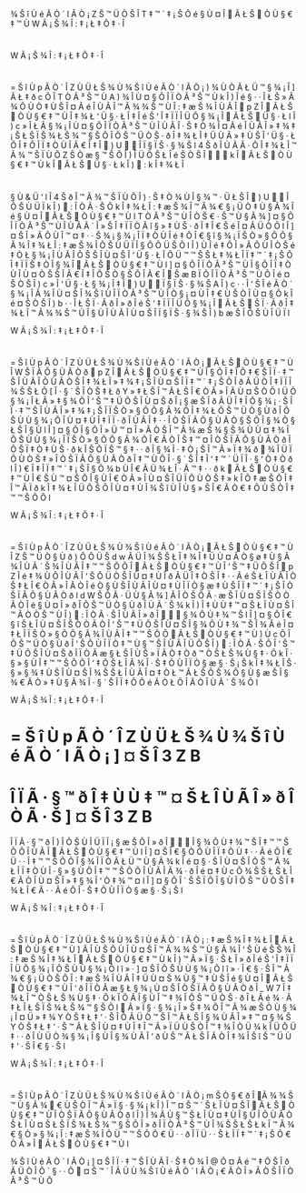 ¾
Š
î
Ù
é
Ã
Ò
´
l
Ã
Ò
¡
Z
Š
™
Ü
Ò
Š
Î
T
‡
™
´
‡
¡
Š
Õ
é
§
Ù
¤
Î

Ã
Ł
Š

Ò
Ù
§
€
‡
™
Ù
W
Ã
¡
Š
¾
Î
:
‡
¡
Ł
‡
Õ
‡
·
Î
#

W
Ã
¡
Š
¾
Î
:
‡
¡
Ł
‡
Õ
‡
·
Î
#
=
Š
î
Ù
p
Ã
Ò
´
Î
Z
Ù
Ü
Ł
Š
¾
Ù
¾
Š
î
Ù
é
Ã
Ò
´
l
Ã
Ò
¡
)
¾
Ù
Ò
Ã
Ł
Ü
™
§
¾
¡
Î
]
Ã
Ł
‡
ð
c
Õ
Î
T
Ò
Ã
³
Š
™
Ù
A
)
¾
Î
Ù
¤
§
Õ
Î
Ï
Ò
Ã
³
Š
™
Ù
k
Î
)
Î
é
§
·
·
Î
Ł
Š
»
Ã
¾
Õ
Ù
Ò
‡
Ù
Š
Î
¤
Ã
é
Î
Ù
Ã
Î
™
Ã
¾
¾
Š
™
Ù
Î
:
‡
æ
Š
¾
Î
Ù
Ã
Î

p
Z
Î

Ã
Ł
Š

Ò
Ù
§
€
‡
™
Ù
Î
‡
¾
Ł
‘
Ü
§
·
Ł
Î
‡
Î
é
Š
‘
Î
‡
Ï
Ï
Î
Ü
Õ
§
¾
¡
Î

Ã
Ł
Š

Ü
§
·
Ł
l
Î
)
c
»
Î
Ł
Ã
§
¾
¡
Î
Ù
¤
§
Õ
Î
Ï
Ò
Ã
³
Š
™
Ù
Î
Ù
Ã
Î
·
Š
‡
Ò
¾
Î
¤
Ã
é
Î
Ù
Ã
Î
»
‡
¾
‡
¡
Š
Ł
Š
Ï
Š
¾
Ł
Š
¾
™
§
Š
Õ
Î
Õ
Š
™
Ü
Ò
Š
·
ð
Î
‡
¾
Ł
Î
‡
Ü
Ù
Ã
»
‡
Ù
Š
Î
‘
Ü
§
·
Ł
Õ
Î
‡
Õ
Î
Ï
‡
Ò
Ù
Î
Ã
€
Î
‡
Î

)
U


Î
Ï
§
Ï
Š
·
§
¾
Š
l
4
Š
ð
Î
Ù
Ã
Ã
·
Õ
Î
‡
¾
Ł
Î
™
Ã
¾
™
Š
Ï
Ù
Õ
Z
Š
Ò
æ
§
™
Š
Õ
Î
)
Î
Ü
Õ
Š
Ł
Î
é
Š
Ò
Š
Î



k
Î

Ã
Ł
Š

Ò
Ù
§
€
‡
™
Ù
k
Î

Ã
Ł
Š

Ü
§
·
Ł
k
Î
)

:
k
Î
‡
¾
Ł
Î
#
§
Ù
&
Ü
‘
l
Î
4
Š
ð
Î
™
Ã
¾
™
Š
Ï
Ù
Õ
Î
)
·
Š
‡
Ò
¾
Ù
Î
§
¾
™
·
Ü
Ł
Š
Î

)
U


Î
Õ
Š
Ù
Ü
Ï
k
Î
)

:
Î
Ò
Ã
·
Š
Õ
k
Î
‡
¾
Ł
Î
:
‡
æ
Š
¾
Î
™
Ã
¾
€
§
¡
Ü
Ò
‡
Ù
§
Ã
¾
Î
é
§
Ù
¤
Î

Ã
Ł
Š

Ò
Ù
§
€
‡
™
Ù
l
T
Ò
Ã
³
Š
™
Ù
Î
Ò
Š
€
·
Š
™
Ù
§
Ã
¾
]
¤
§
Õ
Î
Ï
Ò
Ã
³
Š
™
Ù
Î
Ù
Ã
Ã
´
Î
»
Š
Î
‡
Ï
Ï
Ò
Ã
î
§
»
‡
Ù
Š
·
ð
Î
‡
Î
€
Š
é
Î
¤
Ã
Ü
Ò
Õ
l
Î
]
¤
Š
Î
»
Ã
Õ
Ù
Î
™
¤
‡
·
·
Š
¾
¡
§
¾
¡
Î
Ï
‡
Ò
Ù
Î
é
‡
Õ
Î
€
§
î
§
¾
¡
Ï
Š
Ò
»
§
Õ
Õ
§
Ã
¾
Î
‡
¾
Ł
Î
:
‡
æ
Š
¾
Î
Õ
Š
Ù
Ü
Ï
Î
§
Õ
Õ
Ü
Š
Õ
l
Î
)
Ù
Î
é
‡
Õ
Î
»
Ã
Õ
Ù
Î
Ò
Š
é
‡
Ò
Ł
§
¾
¡
Î
Ù
Ã
Î
Õ
Š
Š
Î
Ù
¤
Š
Î
‘
Ü
§
·
Ł
Î
Õ
Ü
™
™
Š
Š
Ł
‡
¾
Ł
Î
Ï
‡
™
´
‡
¡
Š
Õ
Î
‡
Ï
Ï
Š
‡
Ò
Î
§
¾
Î

Ã
Ł
Š

Ò
Ù
§
€
‡
™
Ù
l
]
¤
§
Õ
Î
Ï
Ò
Ã
³
Š
™
Ù
Î
§
Õ
Î
Ï
‡
Ò
Ù
Î
Ù
¤
Ò
Š
Š
Î
Ã
€
Î
‡
Î
Õ
Š
Ò
§
Š
Õ
Î
Ã
€
Î

Š
æ
B
Ï
Õ
Î
Ï
Ò
Ã
³
Š
™
Ù
Õ
Î
é
¤
Š
Ò
Š
Î
)
c
»
Î
‘
Ü
§
·
Ł
§
¾
¡
Î
‡
Î

)
U


Ï
§
Ï
Š
·
§
¾
Š
A
Î
)
c
·
·
Î
‘
Š
Î
é
Ã
Ò
´
§
¾
¡
Î
Ã
¾
Î
Ù
¤
Š
Î
¾
Š
î
Ù
Î
Ï
Ò
Ã
³
Š
™
Ù
Î
Ò
§
¡
¤
Ù
Î
‡
€
Ù
Š
Ò
Î
Ù
¤
§
Õ
k
Î
é
¤
Š
Ò
Š
Î
)
b
·
·
Î
Ł
Š
Ï
·
Ã
ð
Î
»
ð
Î
é
Š
‘
‡
Ï
Ï
Î
Ü
Õ
§
¾
¡
Î

Ã
Ł
Š

Š
Ï
·
Ã
ð
Î
‡
¾
Ł
Î
™
Ã
¾
¾
Š
™
Ù
Î
§
Ù
Î
Ù
Ã
Î
Ù
¤
Š
Î
Ï
§
Ï
Š
·
§
¾
Š
Î
)
b
æ
Š
Î
Õ
Š
Ù
Î
Ü
Ï
l

W
Ã
¡
Š
¾
Î
:
‡
¡
Ł
‡
Õ
‡
·
Î
#
=
Š
î
Ù
p
Ã
Ò
´
Î
Z
Ù
Ü
Ł
Š
¾
Ù
¾
Š
î
Ù
é
Ã
Ò
´
l
Ã
Ò
¡

Ã
Ł
Š

Ò
Ù
§
€
‡
™
Ù
Î
W
Š
Ï
Ã
Õ
§
Ù
Ã
Ò
ð

p
Z
Î

Ã
Ł
Š

Ò
Ù
§
€
‡
™
Ù
Î
§
Õ
Î
‡
Î
Õ
‡
€
Š
Î
Ï
·
‡
™
Š
Î
Ù
Ã
Î
Õ
Ù
Ã
Ò
Š
Î
‡
¾
Ł
Î
»
‡
¾
‡
¡
Š
Î
Ù
¤
Š
Î
Ï
‡
™
´
‡
¡
Š
Õ
Î
ð
Ã
Ü
Ò
Î
‡
Ï
Ï
Î
¾
Š
Š
Ł
Õ
[
Î
·
§
´
Š
Î
Ò
Š
‡
Ł
ð
Y
»
‡
Ł
Š
Î
™
Ã
Ł
Š
Î
€
Ò
Ã
»
Î
Ã
Ù
¤
Š
Ò
Õ
l
Ü
Õ
§
¾
¡
Î
Ł
Ã
»
‡
§
¾
Õ
Î
‘
Š
™
‡
Ü
Õ
Š
Î
Ù
¤
Š
ð
Î
¡
§
æ
Š
Î
ð
Ã
Ü
Î
‡
Î
Õ
§
¾
¡
·
Š
Î
Ï
·
‡
™
Š
Î
Ù
Ã
Î
»
‡
¾
‡
¡
Š
Î
Ï
Š
Ò
»
§
Õ
Õ
§
Ã
¾
Õ
Î
‡
¾
Ł
Õ
Š
™
Ü
Ò
§
Ù
ð
Î
Õ
Š
Ù
Ù
§
¾
¡
Õ
Î
Ù
¤
‡
Ù
Î
‡
Ï
Ï
·
ð
Î
Ù
Ã
Î
‡
·
·
Î
Ò
Š
Ï
Ã
Õ
§
Ù
Ã
Ò
§
Š
Õ
Î
§
¾
Õ
§
Ł
Š
Î
§
Ù
l
Î
]
¤
§
Õ
Î
§
Õ
Î
»
Ü
™
¤
Î
»
Ã
Ò
Š
Î
™
Ã
¾
æ
Š
¾
§
Š
¾
Ù
Ù
¤
‡
¾
Î
Õ
Š
Ù
Ù
§
¾
¡
Î
Ï
Š
Ò
»
§
Õ
Õ
§
Ã
¾
Õ
Î
€
Ã
Ò
Î
Š
‡
™
¤
Î
Ò
Š
Ï
Ã
Õ
§
Ù
Ã
Ò
ð
Î
Õ
Š
Ï
‡
Ò
‡
Ù
Š
·
ð
k
Î
Š
Õ
Ï
Š
™
§
‡
·
·
ð
Î
§
¾
Î
·
‡
Ò
¡
Š
Î
™
Ã
»
Ï
‡
¾
ð

¾
Î
Ü
Ï
Õ
Ù
Ò
Š
‡
»
Î
Ò
Š
Ï
Ã
Õ
§
Ù
Ã
Ò
ð
Î
‡
™
Ù
Õ
Î
·
§
´
Š
Î
‡
Î
‘
‡
™
´
Ü
Ï
Î
·
§
‘
Ò
‡
Ò
ð
l
Î
)
€
Î
‡
Î
Ï
‡
™
´
‡
¡
Š
Î
§
Õ
¾
b
Ù
Î
€
Ã
Ü
¾
Ł
Î
·
Ã
™
‡
·
·
ð
k

Ã
Ł
Š

Ò
Ù
§
€
‡
™
Ù
Î
€
Š
Ù
™
¤
Š
Õ
Î
§
Ù
Î
€
Ò
Ã
»
Î
Ù
¤
Š
Î
Ü
Ï
Õ
Ù
Ò
Š
‡
»
k
Î
Õ
‡
æ
Š
Õ
Î
‡
Î
™
Ã
Ï
ð
k
Î
‡
¾
Ł
Î
Ü
Õ
Š
Õ
Î
Ù
¤
‡
Ù
Î
¾
Š
î
Ù
Î
Ù
§
»
Š
Î
€
Ã
Ò
€
‡
Õ
Ù
Š
Ò
Î
‡
™
™
Š
Õ
Õ
l

W
Ã
¡
Š
¾
Î
:
‡
¡
Ł
‡
Õ
‡
·
Î
#
=
Š
î
Ù
p
Ã
Ò
´
Î
Z
Ù
Ü
Ł
Š
¾
Ù
¾
Š
î
Ù
é
Ã
Ò
´
l
Ã
Ò
¡

Ã
Ł
Š

Ò
Ù
§
€
‡
™
Ù
Î
Z
Š
™
Ü
Ò
§
Ù
ð
)
Õ
Õ
Ü
Š
d
w
Ã
Ü
Î
¾
Š
Š
Ł
Î
‡
¾
Î
‡
Ü
Ù
¤
Ã
Ò
§
ø
‡
Ù
§
Ã
¾
Î
Ù
Ã
´
Š
¾
Î
Ù
Ã
Î
‡
™
™
Š
Õ
Õ
Î

Ã
Ł
Š

Ò
Ù
§
€
‡
™
Ù
Î
‘
Š
™
‡
Ü
Õ
Š
Î

p
Z
Î
é
‡
¾
Ù
Õ
Î
Ù
Ã
Î
‘
Š
Õ
Ü
Ò
Š
Î
Ù
¤
‡
Ù
Î
ð
Ã
Ü
Î
‡
Ò
Š
Î
‡
·
·
Ã
é
Š
Ł
Î
Ù
Ã
Î
Ò
Š
‡
Ł
Î
€
Ò
Ã
»
Î
Ã
Ò
Î
é
Ò
§
Ù
Š
Î
Ù
Ã
Î
Ù
¤
‡
Ù
Î
Ï
Ò
§
æ
‡
Ù
Š
Î
Ï
‡
™
´
‡
¡
Š
Î
Ò
Š
Ï
Ã
Õ
§
Ù
Ã
Ò
ð
l
d
W
Š
Õ
Ã
·
Ü
Ù
§
Ã
¾
]
Ã
Î
Ò
Š
Õ
Ã
·
æ
Š
Î
Ù
¤
Š
Î
Š
Ò
Ò
Ã
Ò
Î
é
§
Ù
¤
Î
»
ð
Î
Õ
Š
™
Ü
Ò
§
Ù
ð
Î
Ù
Ã
´
Š
¾
k
Î
)
Î
‡
Ù
Ù
‡
™
¤
Š
Ł
Î
Ù
¤
Š
Î
™
Ã
Ò
Ò
Š
™
Ù
Î
)

:
Î
Ò
Ã
·
Š
Î
Ù
Ã
Î
»
ð
Î



§
¾
Õ
Ù
‡
¾
™
Š
l
Î
]
¤
§
Õ
Î
€
§
î
Š
Ł
Î
Ù
¤
Š
Î
Š
Ò
Ò
Ã
Ò
Î
‘
Š
™
‡
Ü
Õ
Š
Î
Ù
¤
Š
Î
§
¾
Õ
Ù
‡
¾
™
Š
Î
¾
Ã
é
Î
¤
‡
Ł
Î
Ï
Š
Ò
»
§
Õ
Õ
§
Ã
¾
Î
Ù
Ã
Î
‡
™
™
Š
Õ
Õ

Ã
Ł
Š

Ò
Ù
§
€
‡
™
Ù
)
Ù
c
Õ
Î
Õ
Š
™
Ü
Ò
§
Ù
ð
Î
‘
Š
Õ
Ù
Î
Ï
Ò
‡
™
Ù
§
™
Š
Î
Ù
Ã
Î
Ü
Õ
Š
Î
)

:
Î
Ò
Ã
·
Š
Õ
Î
‘
Š
™
‡
Ü
Õ
Š
Î
Ù
¤
Š
ð
Î
Ï
Ò
Ã
æ
§
Ł
Š
Î
Ù
Š
»
Ï
Ã
Ò
‡
Ò
ð
™
Ò
Š
Ł
Š
¾
Ù
§
‡
·
Õ
k
Î
·
§
»
§
Ù
Î
‡
™
™
Š
Õ
Õ
Î
‘
‡
Õ
Š
Ł
Î
Ã
¾
Î
·
Š
‡
Õ
Ù
Î
Ï
Ò
§
æ
§
·
Š
¡
Š
k
Î
‡
¾
Ł
Î
Š
·
§
»
§
¾
‡
Ù
Š
Î
Ù
¤
Š
Î
¾
Š
Š
Ł
Î
Ù
Ã
Î
¤
‡
Ò
Ł
™
Ã
Ł
Š
Õ
Š
¾
Õ
§
Ù
§
æ
Š
Î
§
¾
€
Ã
Ò
»
‡
Ù
§
Ã
¾
Î
·
§
´
Š
Î
Ï
‡
Õ
Õ
é
Ã
Ò
Ł
Õ
Î
Ã
Ò
Î
Ù
Ã
´
Š
¾
Õ
l

W
Ã
¡
Š
¾
Î
:
‡
¡
Ł
‡
Õ
‡
·
Î
#
=
Š
î
Ù
p
Ã
Ò
´
Î
Z
Ù
Ü
Ł
Š
¾
Ù
¾
Š
î
Ù
é
Ã
Ò
´
l
Ã
Ò
¡
]
¤
Š
Î
3
Z
B
=
Î
Ï
Ã
·
§
™
ð
Î
‡
Ù
Ù
‡
™
¤
Š
Ł
Î
Ù
Ã
Î
»
ð
Î
Ò
Ã
·
Š
]
¤
Š
Î
3
Z
B
=
Î
Ï
Ã
·
§
™
ð
Î
)
Î
Õ
Š
Ù
Î
Ü
Ï
Î
¡
§
æ
Š
Õ
Î
»
ð
Î



Î
§
¾
Õ
Ù
‡
¾
™
Š
Î
‡
™
™
Š
Õ
Õ
Î
Ù
Ã
Î

Ã
Ł
Š

Ò
Ù
§
€
‡
™
Ù
l
Î
]
¤
Š
Î
€
§
Ò
Õ
Ù
Î
Ï
‡
Ò
Ù
‡
·
·
Ã
é
Õ
Î
€
Ü
·
·
Î
‡
™
™
Š
Õ
Õ
Î
§
¾
Î
Ï
Ò
Ã
Ł
Ü
™
Ù
§
Ã
¾
k
Î
é
¤
§
·
Š
Î
Ù
¤
Š
Î
Õ
Š
™
Ã
¾
Ł
Î
Ï
‡
Ò
Ù
Î
·
§
»
§
Ù
Õ
Î
‡
™
™
Š
Õ
Õ
Î
Ù
Ã
Î
Ã
¾
·
ð
Î
é
¤
‡
Ù
c
Õ
¾
Š
Š
Ł
Š
Ł
Î
€
Ã
Ò
Î
Ù
¤
Š
Î
»
‡
§
¾
Î
‘
Ò
‡
¾
™
¤
l
Î
]
¤
§
Õ
Î
´
Š
Š
Ï
Õ
Î
§
Ù
Î
Õ
Š
™
Ü
Ò
Š
Î
‡
¾
Ł
Î
€
Ã
·
·
Ã
é
Õ
Î
·
Š
‡
Õ
Ù
Î
Ï
Ò
§
æ
§
·
Š
¡
Š
l

W
Ã
¡
Š
¾
Î
:
‡
¡
Ł
‡
Õ
‡
·
Î
#
=
Š
î
Ù
p
Ã
Ò
´
Î
Z
Ù
Ü
Ł
Š
¾
Ù
¾
Š
î
Ù
é
Ã
Ò
´
l
Ã
Ò
¡
:
‡
æ
Š
¾
Î
‡
¾
Ł
Î

Ã
Ł
Š

Ò
Ù
§
€
‡
™
Ù
]
Ã
Î
Ù
Š
Õ
Ù
Î
Ù
¤
Š
Î
™
Ã
¾
¾
Š
™
Ù
§
Ã
¾
Î
‘
Š
Ù
é
Š
Š
¾
Î
:
‡
æ
Š
¾
Î
‡
¾
Ł
Î

Ã
Ł
Š

Ò
Ù
§
€
‡
™
Ù
k
Î
)
™
Ã
»
Ï
§
·
Š
Ł
Î
»
ð
Î
é
Š
‘
Î
‡
Ï
Ï
Î
Ü
Õ
§
¾
¡
Î
Õ
Š
Ù
Ù
§
¾
¡
Õ
l
î
»
·
]
¤
Š
Î
Õ
Š
Ù
Ù
§
¾
¡
Õ
l
î
»
·
Î
€
§
·
Š
Î
™
Ã
¾
€
§
¡
Ü
Ò
Š
Õ
Î
:
‡
æ
Š
¾
Î
Ù
Ã
Î
‡
Ü
Ù
¤
Š
¾
Ù
§
™
‡
Ù
Š
Î
é
§
Ù
¤
Î

Ã
Ł
Š

Ò
Ù
§
€
‡
™
Ù
Î
‘
ð
Î
Ï
Ò
Ã
æ
§
Ł
§
¾
¡
Ù
¤
Š
Î
Ò
Š
Ï
Ã
Õ
§
Ù
Ã
Ò
ð
Î
_
W
7
Î
‡
¾
Ł
Î
™
Ò
Š
Ł
Š
¾
Ù
§
‡
·
Õ
k
Î
Õ
Ã
Î
§
Ù
Î
™
‡
¾
Î
Õ
Š
™
Ü
Ò
Š
·
ð
Î
Ł
Ã
é
¾
·
Ã
‡
Ł
Î
Ł
Š
Ï
Š
¾
Ł
Š
¾
™
§
Š
Õ
l

Ã
»
Ï
§
·
§
¾
¡
Î
»
Š
‡
¾
Õ
Î
™
Ã
¾
æ
Š
Ò
Ù
§
¾
¡
Î
¤
Ü
»
‡
¾
Y
Ò
Š
‡
Ł
‡
‘
·
Š
Î
Õ
Ã
Ü
Ò
™
Š
Î
™
Ã
Ł
Š
Î
§
¾
Ù
Ã
Î
»
‡
™
¤
§
¾
Š
Y
Ò
Š
‡
Ł
‡
‘
·
Š
™
Ã
Ł
Š
Î
Ù
¤
‡
Ù
Î
‡
Î
™
Ã
»
Ï
Ü
Ù
Š
Ò
Î
™
‡
¾
Î
Ò
Ü
¾
k
Î
Ü
Õ
Ü
‡
·
·
ð
Î
Ù
Ü
Ò
¾
§
¾
¡
Î
§
Ù
Î
§
¾
Ù
Ã
Î
‘
ð
Ù
Š
™
Ã
Ł
Š
Î
Ã
Ò
Î
‡
¾
Î
Š
î
Š
™
Ü
Ù
‡
‘
·
Š
Î
€
§
·
Š
l

W
Ã
¡
Š
¾
Î
:
‡
¡
Ł
‡
Õ
‡
·
Î
#
=
Š
î
Ù
p
Ã
Ò
´
Î
Z
Ù
Ü
Ł
Š
¾
Ù
¾
Š
î
Ù
é
Ã
Ò
´
l
Ã
Ò
¡
m
Š
Ò
§
€
ð
Î

Ã
¾
¾
Š
™
Ù
§
Ã
¾

€
Ù
Š
Ò
Î
™
Ã
»
Ï
§
·
§
¾
¡
k
Î
)
Î
™
¤
Š
™
´
Š
Ł
Î
Ù
¤
Š
Î

Ã
Ł
Š

Ò
Ù
§
€
‡
™
Ù
Î
Ò
Š
Ï
Ã
Õ
§
Ù
Ã
Ò
ð
l
Î
)
Î
¾
Ã
Ù
§
™
Š
Ł
Î
Ù
¤
‡
Ù
Î
§
Ù
Î
Õ
Ù
Ã
Ò
Š
Ł
Î
Ù
¤
Š
Ł
Š
Ï
Š
¾
Ł
Š
¾
™
§
Š
Õ
Î
»
ð
Î
Ï
Ò
Ã
³
Š
™
Ù
Î
¾
Š
Š
Ł
Š
Ł
k
Î
™
Ã
¾
€
§
Ò
»
§
¾
¡
Î
:
‡
æ
Š
¾
Î
Õ
Ü
™
™
Š
Õ
Õ
€
Ü
·
·
ð
Î
Ï
Ü
·
·
Š
Ł
Î
Ï
‡
™
´
‡
¡
Š
Õ
€
Ò
Ã
»
Î

Ã
Ł
Š

Ò
Ù
§
€
‡
™
Ù
l

¾
Š
î
Ù
é
Ã
Ò
´
l
Ã
Ò
¡
]
¤
Š
Î
Ï
·
‡
™
Š
Î
Ù
Ã
Î
·
Š
‡
Ò
¾
Î
@
Õ
¤
Ã
é
™
‡
Õ
Š
Î
ð
Ã
Ü
Ò
Î
Õ
´
§
·
·
Õ

¤
Š
™
´
Î
Ã
Ü
Ù
¾
Š
î
Ù
é
Ã
Ò
´
l
Ã
Ò
¡
€
Ã
Ò
Î
»
Ã
Ò
Š
Î
Ï
Ò
Ã
³
Š
™
Ù
Õ